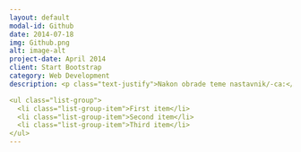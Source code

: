 ```yaml
---
layout: default
modal-id: Github
date: 2014-07-18
img: Github.png
alt: image-alt
project-date: April 2014
client: Start Bootstrap
category: Web Development
description: <p class="text-justify">Nakon obrade teme nastavnik/-ca:</p>

<ul class="list-group">
  <li class="list-group-item">First item</li>
  <li class="list-group-item">Second item</li>
  <li class="list-group-item">Third item</li>
</ul>
---
```

